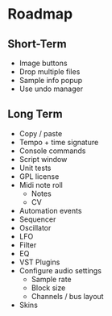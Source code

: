 # Roadmap

## Short-Term
- Image buttons
- Drop multiple files
- Sample info popup
- Use undo manager

## Long Term

- Copy / paste
- Tempo + time signature
- Console commands
- Script window
- Unit tests
- GPL license
- Midi note roll
  - Notes
  - CV
- Automation events
- Sequencer
- Oscillator
- LFO
- Filter
- EQ
- VST Plugins
- Configure audio settings
  - Sample rate
  - Block size
  - Channels / bus layout
- Skins
